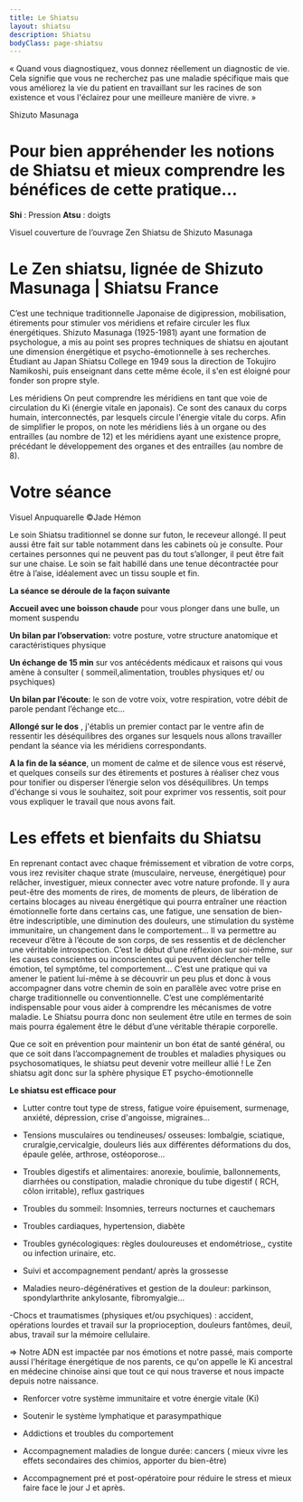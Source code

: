 ```yaml
---
title: Le Shiatsu
layout: shiatsu
description: Shiatsu
bodyClass: page-shiatsu
---
```


« Quand vous diagnostiquez, vous donnez réellement un diagnostic de vie. Cela signifie que vous ne recherchez pas une maladie spécifique mais que vous améliorez la vie du patient en travaillant sur les racines de son existence et vous l'éclairez pour une meilleure manière de vivre. »

Shizuto Masunaga

# **Pour bien appréhender les notions de Shiatsu et mieux comprendre les bénéfices de cette pratique...**

**Shi** : Pression
**Atsu** : doigts

Visuel couverture de l’ouvrage Zen Shiatsu de Shizuto Masunaga

# **Le Zen shiatsu, lignée de Shizuto Masunaga \| Shiatsu France**

C’est une technique traditionnelle Japonaise de digipression, mobilisation, étirements pour stimuler vos méridiens et refaire circuler les flux énergétiques. Shizuto Masunaga (1925-1981) ayant une formation de psychologue, a mis au point ses propres techniques de shiatsu en ajoutant une dimension énergétique et psycho-émotionnelle à ses recherches.  Étudiant au Japan Shiatsu College en 1949 sous la direction de Tokujiro Namikoshi, puis enseignant dans cette même école, il s'en est éloigné pour fonder son propre style.

Les méridiens 
On peut comprendre les méridiens en tant que voie de circulation du Ki (énergie vitale en japonais). Ce sont des canaux du corps humain, interconnectés, par lesquels circule l'énergie vitale du corps. Afin de simplifier le propos, on note les méridiens liés à un organe ou des entrailles (au nombre de 12) et les méridiens ayant une existence propre, précédant le développement des organes et des entrailles (au nombre de 8).

# **Votre séance**

Visuel Anpuquarelle ©Jade Hémon

Le soin Shiatsu traditionnel se donne sur futon, le receveur allongé. Il peut aussi être fait sur table notamment dans les cabinets où je consulte. Pour certaines personnes qui ne peuvent pas du tout s’allonger, il peut être fait sur une chaise. 
Le soin se fait habillé dans une tenue décontractée pour être à l’aise, idéalement avec un tissu souple et fin. 

**La séance se déroule de la façon suivante**

**Accueil avec une boisson chaude** pour vous plonger dans une bulle, un moment suspendu

**Un bilan par l’observation:** votre posture, votre structure anatomique et caractéristiques physique

**Un échange de 15 min** sur vos antécédents médicaux et raisons qui vous amène à consulter ( sommeil,alimentation, troubles physiques et/ ou psychiques)

**Un bilan par l’écoute**: le son de votre voix, votre respiration, votre débit de parole pendant l’échange etc...

**Allongé sur le dos** , j'établis un premier contact par le ventre afin de ressentir les déséquilibres des organes sur lesquels nous allons travailler pendant la séance via les méridiens correspondants.

**A la fin de la séance**, un moment de calme et de silence vous est réservé, et quelques conseils sur des étirements et postures à réaliser chez vous pour tonifier ou disperser l’énergie selon vos déséquilibres. Un temps d'échange si vous le souhaitez, soit pour exprimer vos ressentis, soit pour vous expliquer le travail que nous avons fait.

# **Les effets et bienfaits du Shiatsu**

En reprenant contact avec chaque frémissement et vibration de votre corps, vous irez revisiter chaque strate (musculaire, nerveuse, énergétique) pour relâcher, investiguer, mieux connecter avec votre nature profonde.  Il y aura peut-être des moments de rires, de moments de pleurs, de libération de certains blocages au niveau énergétique qui pourra entraîner une réaction émotionnelle forte dans certains cas, une fatigue, une sensation de bien-être indescriptible, une diminution des douleurs, une stimulation du système immunitaire, un changement dans le comportement…
Il va permettre au receveur d’être à l’écoute de son corps, de ses ressentis et de déclencher une véritable introspection. C’est le début d’une réflexion sur soi-même, sur les causes conscientes ou inconscientes qui peuvent déclencher telle émotion, tel symptôme, tel comportement... C’est une pratique qui va amener le patient lui-même à se découvrir un peu plus et donc à vous accompagner dans votre chemin de soin en parallèle avec votre prise en charge traditionnelle ou conventionnelle. C’est une complémentarité indispensable pour vous aider à comprendre les mécanismes de votre maladie. 
Le Shiatsu pourra donc non seulement être utile en termes de soin mais pourra également être le début d’une véritable thérapie corporelle.

 Que ce soit en prévention pour maintenir un bon état de santé général, ou que ce soit dans l’accompagnement de troubles et maladies physiques ou psychosomatiques, le shiatsu peut devenir votre meilleur allié !
Le Zen shiatsu agit donc sur la sphère physique ET psycho-émotionnelle

**Le shiatsu est efficace pour**

- Lutter contre tout type de stress, fatigue voire épuisement, surmenage, anxiété, dépression, crise d'angoisse, migraines…

- Tensions musculaires ou tendineuses/ osseuses: lombalgie, sciatique, cruralgie,cervicalgie, douleurs liés aux différentes déformations du dos, épaule gelée, arthrose, ostéoporose…

- Troubles digestifs et alimentaires: anorexie, boulimie, ballonnements, diarrhées ou constipation, maladie chronique du tube digestif ( RCH, côlon irritable), reflux gastriques

- Troubles du sommeil: Insomnies, terreurs nocturnes et cauchemars

- Troubles cardiaques, hypertension, diabète

- Troubles  gynécologiques: règles douloureuses et endométriose,, cystite ou infection urinaire, etc.

- Suivi et accompagnement pendant/ après la grossesse

- Maladies neuro-dégénératives et gestion de la douleur: parkinson, spondylarthrite ankylosante, fibromyalgie…

-Chocs et traumatismes (physiques et/ou psychiques) : accident, opérations lourdes et travail sur la proprioception, douleurs fantômes, deuil, abus, travail sur la mémoire cellulaire.

⇒ Notre ADN est impactée par nos émotions et notre passé, mais comporte aussi l'héritage énergétique de nos parents, ce qu'on appelle le Ki ancestral en médecine chinoise ainsi que tout ce qui nous traverse et nous impacte depuis notre naissance.

- Renforcer votre système immunitaire et votre énergie vitale (Ki) 

- Soutenir le système lymphatique et parasympathique 

- Addictions et troubles du comportement

- Accompagnement maladies de longue durée: cancers ( mieux vivre les effets secondaires des chimios, apporter du bien-être)

- Accompagnement pré et post-opératoire pour réduire le stress et mieux faire face le jour J et après.


